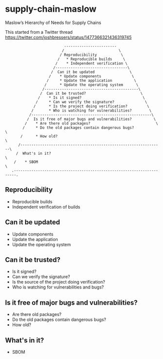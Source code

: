 # supply-chain-maslow
Maslow’s Hierarchy of Needs for Supply Chains

This started from a Twitter thread
https://twitter.com/joshbressers/status/1477366321436319745


```
                           ------------------------
                          /                         \
                         / Reproducibility           \
                        /   * Reproducible builds     \
                       /    * Independent verification \
                      /---------------------------------\
                     /  Can it be updated                \
                    /    * Update components              \
                   /     * Update the application          \
                  /      * Update the operating system      \
                 /-------------------------------------------\
                /  Can it be trusted?                         \
               /    * Is it signed?                            \
              /     * Can we verify the signature?              \
             /      * Is the project doing verification?         \
            /       * Who is watching for vulnerabilities?        \
           /-------------------------------------------------------\
          /  Is it free of major bugs and vulnerabilities?          \
         /    * Are there old packages?                              \
        /     * Do the old packages contain dangerous bugs?           \
       /      * How old?                                               \
      /-----------------------------------------------------------------\
     /  What's in it?                                                    \
    /    * SBOM                                                           \
   .-----------------------------------------------------------------------.
```


## Reproducibility
 * Reproducible builds
 * Independent verification of builds
## Can it be updated
 * Update components
 * Update the application
 * Update the operating system
## Can it be trusted?
 * Is it signed?
 * Can we verify the signature?
 * Is the source of the project doing verification?
 * Who is watching for vulnerabilities and bugs?
## Is it free of major bugs and vulnerabilities?
 * Are there old packages?
 * Do the old packages contain dangerous bugs?
 * How old?
## What's in it?
 * SBOM
